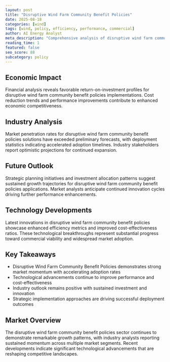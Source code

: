 ```yaml
---
layout: post
title: "Disruptive Wind Farm Community Benefit Policies"
date: 2025-08-18
categories: [wind]
tags: [wind, policy, efficiency, performance, commercial]
author: AI Energy Analyst
meta_description: "Comprehensive analysis of disruptive wind farm community benefit policies covering market trends, technology developments, and industry outlook. Discover key insights and future projections."
reading_time: 1
featured: false
seo_score: 88
subcategory: policy
---
```


## Economic Impact

Financial analysis reveals favorable return-on-investment profiles for disruptive wind farm community benefit policies implementations. Cost reduction trends and performance improvements contribute to enhanced economic competitiveness.

## Industry Analysis

Market penetration rates for disruptive wind farm community benefit policies solutions have exceeded preliminary forecasts, with deployment statistics indicating accelerated adoption timelines. Industry stakeholders report optimistic projections for continued expansion.

## Future Outlook

Strategic planning initiatives and investment allocation patterns suggest sustained growth trajectories for disruptive wind farm community benefit policies applications. Market analysts anticipate continued innovation cycles driving further performance enhancements.

## Technology Developments

Latest innovations in disruptive wind farm community benefit policies showcase enhanced efficiency metrics and improved cost-effectiveness ratios. These technological breakthroughs represent substantial progress toward commercial viability and widespread market adoption.

## Key Takeaways

- Disruptive Wind Farm Community Benefit Policies demonstrates strong market momentum with accelerating adoption rates
- Technological advancements continue to improve performance and cost-effectiveness
- Industry outlook remains positive with sustained investment and innovation
- Strategic implementation approaches are driving successful deployment outcomes

## Market Overview

The disruptive wind farm community benefit policies sector continues to demonstrate remarkable growth patterns, with industry analysts reporting sustained momentum across multiple market segments. Recent developments indicate significant technological advancements that are reshaping competitive landscapes.

